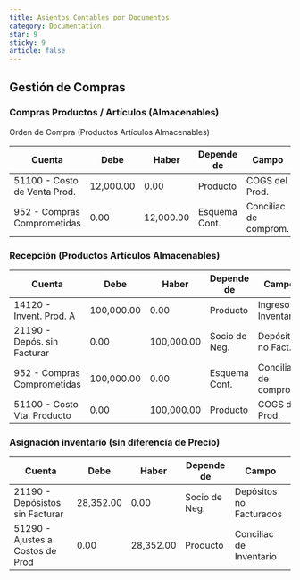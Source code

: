 ```yaml
---
title: Asientos Contables por Documentos
category: Documentation
star: 9
sticky: 9
article: false
---
```


## Gestión de Compras

### Compras Productos / Artículos (Almacenables)

Orden de Compra (Productos Artículos Almacenables)

|           Cuenta             |    Debe    |    Haber   |   Depende de  |          Campo        | Tipo de Aplic. |
| ---------------------------- | ---------- | ---------- | ------------- | --------------------- | -------------- |
| 51100 - Costo de Venta Prod. | 12,000.00  |  0.00      |  Producto     | COGS del Prod.        | Compromisos    |
| 952 - Compras Comprometidas  | 0.00       | 12,000.00  | Esquema Cont. | Conciliac de comprom. | Compromisos    |

### Recepción (Productos Artículos Almacenables)

|           Cuenta             |    Debe    |    Haber   |   Depende de  |          Campo        | Tipo de Aplic. |
| ---------------------------- | ---------- | ---------- | ------------- | --------------------- | -------------- |
| 14120 - Invent. Prod. A      | 100,000.00 |  0.00      |  Producto     | Ingreso Inventario    | Actual         |    
| 21190 - Depós. sin Facturar  | 0.00       | 100,000.00 | Socio de Neg. | Depósit. no Fact.     | Actual         |
| 952 - Compras Comprometidas  | 100,000.00 |  0.00      | Esquema Cont. | Conciliac de comprom. | Compromisos    |
| 51100 - Costo Vta. Producto  | 0.00       | 100,000.00 | Producto      | COGS del Prod.        | Compromisos    |

### Asignación inventario (sin diferencia de Precio)

|           Cuenta                 |    Debe    |    Haber   |   Depende de  |          Campo          |
| -------------------------------- | ---------- | ---------- | ------------- | ----------------------- | 
| 21190 - Depósistos sin Facturar  | 28,352.00  |  0.00      | Socio de Neg. | Depósitos no Facturados | 
| 51290 - Ajustes a Costos de Prod | 0.00       | 28,352.00  | Producto      | Conciliac de Inventario | 


